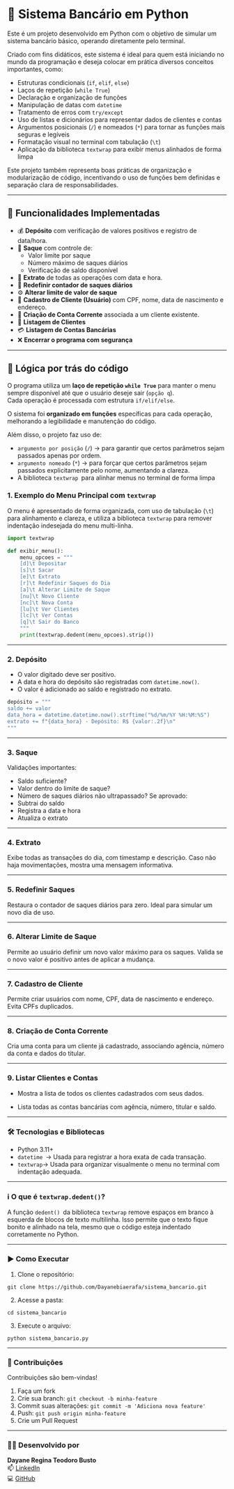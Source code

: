 # 🏦 Sistema Bancário em Python

Este é um projeto desenvolvido em Python com o objetivo de simular um sistema bancário básico, operando diretamente pelo terminal.

Criado com fins didáticos, este sistema é ideal para quem está iniciando no mundo da programação e deseja colocar em prática diversos conceitos importantes, como:

- Estruturas condicionais (`if`, `elif`, `else`)
- Laços de repetição (`while True`)
- Declaração e organização de funções
- Manipulação de datas com `datetime`
- Tratamento de erros com `try/except`
- Uso de listas e dicionários para representar dados de clientes e contas
- Argumentos posicionais (`/`) e nomeados (`*`) para tornar as funções mais seguras e legíveis
- Formatação visual no terminal com tabulação (`\t`)
- Aplicação da biblioteca `textwrap` para exibir menus alinhados de forma limpa

Este projeto também representa boas práticas de organização e modularização de código, incentivando o uso de funções bem definidas e separação clara de responsabilidades.

---

## 📌 Funcionalidades Implementadas

- 💰 **Depósito** com verificação de valores positivos e registro de data/hora.
- 🏧 **Saque** com controle de:
  - Valor limite por saque
  - Número máximo de saques diários
  - Verificação de saldo disponível
- 📄 **Extrato** de todas as operações com data e hora.
- 🔁 **Redefinir contador de saques diários**
- ⚙️ **Alterar limite de valor de saque**
- 🧾 **Cadastro de Cliente (Usuário)** com CPF, nome, data de nascimento e endereço.
- 🧾 **Criação de Conta Corrente** associada a um cliente existente.
- 👥 **Listagem de Clientes**
- 💳 **Listagem de Contas Bancárias**
- ❌ **Encerrar o programa com segurança**

---

## 🧠 Lógica por trás do código

O programa utiliza um **laço de repetição `while True`** para manter o menu sempre disponível até que o usuário deseje sair (`opção q`).  
Cada operação é processada com estrutura `if/elif/else`.

O sistema foi **organizado em funções** específicas para cada operação, melhorando a legibilidade e manutenção do código.

Além disso, o projeto faz uso de:

- `argumento por posição` (`/`) → para garantir que certos parâmetros sejam passados apenas por ordem.
- `argumento nomeado` (`*`) → para forçar que certos parâmetros sejam passados explicitamente pelo nome, aumentando a clareza.
- A biblioteca ```textwrap ```para alinhar menus no terminal de forma limpa

### 1. Exemplo do Menu Principal com `textwrap`

O menu é apresentado de forma organizada, com uso de tabulação (`\t`) para alinhamento e clareza, e utiliza a biblioteca `textwrap` para remover indentação indesejada do menu multi-linha.

```python
import textwrap

def exibir_menu():
    menu_opcoes = """
    [d]\t Depositar
    [s]\t Sacar
    [e]\t Extrato
    [r]\t Redefinir Saques do Dia
    [a]\t Alterar Limite de Saque
    [nu]\t Novo Cliente
    [nc]\t Nova Conta
    [lu]\t Ver Clientes
    [lc]\t Ver Contas
    [q]\t Sair do Banco
    """
    print(textwrap.dedent(menu_opcoes).strip())
```

---

### 2. Depósito
- O valor digitado deve ser positivo.
- A data e hora do depósito são registradas com `datetime.now()`.
- O valor é adicionado ao saldo e registrado no extrato.
```python
depósito = """
saldo += valor
data_hora = datetime.datetime.now().strftime("%d/%m/%Y %H:%M:%S")
extrato += f"{data_hora} - Depósito: R$ {valor:.2f}\n"
"""
```

---

### 3. Saque
Validações importantes:
- Saldo suficiente?
- Valor dentro do limite de saque?
- Número de saques diários não ultrapassado?
Se aprovado:
- Subtrai do saldo
- Registra a data e hora
- Atualiza o extrato

---

### 4. Extrato
Exibe todas as transações do dia, com timestamp e descrição.
Caso não haja movimentações, mostra uma mensagem informativa.

---

### 5. Redefinir Saques
Restaura o contador de saques diários para zero.
Ideal para simular um novo dia de uso.

---

### 6. Alterar Limite de Saque
Permite ao usuário definir um novo valor máximo para os saques.
Valida se o novo valor é positivo antes de aplicar a mudança.

---

### 7. Cadastro de Cliente
Permite criar usuários com nome, CPF, data de nascimento e endereço. Evita CPFs duplicados.

---

### 8. Criação de Conta Corrente
Cria uma conta para um cliente já cadastrado, associando agência, número da conta e dados do titular.

---

### 9. Listar Clientes e Contas
- Mostra a lista de todos os clientes cadastrados com seus dados.

- Lista todas as contas bancárias com agência, número, titular e saldo.

---

### 🛠️ Tecnologias e Bibliotecas
- Python 3.11+
- ```datetime ```→ Usada para registrar a hora exata de cada transação.
- ```textwrap```→ Usada para organizar visualmente o menu no terminal com indentação adequada. 

---

### ℹ️ O que é ```textwrap.dedent()```?
A função ```dedent() ```da biblioteca ```textwrap``` remove espaços em branco à esquerda de blocos de texto multilinha. Isso permite que o texto fique bonito e alinhado na tela, mesmo que o código esteja indentado corretamente no Python.

---

### ▶️ Como Executar
1. Clone o repositório:
```
git clone https://github.com/Dayanebiaerafa/sistema_bancario.git
```
2. Acesse a pasta:
```
cd sistema_bancario
```
3. Execute o arquivo:
```
python sistema_bancario.py
```

---

### 🤝 Contribuições
Contribuições são bem-vindas!
1. Faça um fork
2. Crie sua branch: ```git checkout -b minha-feature```
3. Commit suas alterações: ```git commit -m 'Adiciona nova feature'```
4. Push: ```git push origin minha-feature```
5. Crie um Pull Request

---

### 👩‍💻 Desenvolvido por

**Dayane Regina Teodoro Busto**  
📫 [LinkedIn](https://www.linkedin.com/in/dayaneteodoro)  
💻 [GitHub](https://github.com/Dayanebiaerafa)


